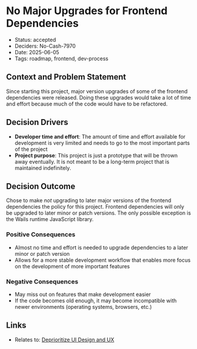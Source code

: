 # No Major Upgrades for Frontend Dependencies

- Status: accepted
- Deciders: No-Cash-7970
- Date: 2025-06-05
- Tags: roadmap, frontend, dev-process

## Context and Problem Statement

Since starting this project, major version upgrades of some of the frontend dependencies were released. Doing these upgrades would take a lot of time and effort because much of the code would have to be refactored.

## Decision Drivers

- **Developer time and effort**: The amount of time and effort available for development is very limited and needs to go to the most important parts of the project
- **Project purpose**: This project is just a prototype that will be thrown away eventually. It is not meant to be a long-term project that is maintained indefinitely.

## Decision Outcome

Chose to make *not* upgrading to later major versions of the frontend dependencies the policy for this project. Frontend dependencies will only be upgraded to later minor or patch versions. The only possible exception is the Wails runtime JavaScript library.

### Positive Consequences

- Almost no time and effort is needed to upgrade dependencies to a later minor or patch version
- Allows for a more stable development workflow that enables more focus on the development of more important features

### Negative Consequences

- May miss out on features that make development easier
- If the code becomes old enough, it may become incompatible with newer environments (operating systems, browsers, etc.)

## Links

- Relates to: [Deprioritize UI Design and UX](20240602-deprioritize-ui-design-and-ux.md)

